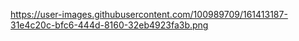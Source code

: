 https://user-images.githubusercontent.com/100989709/161413187-31e4c20c-bfc6-444d-8160-32eb4923fa3b.png
